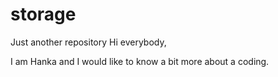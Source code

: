 # storage
Just another repository
Hi everybody,

I am Hanka and I would like to know a bit more about a coding. 
